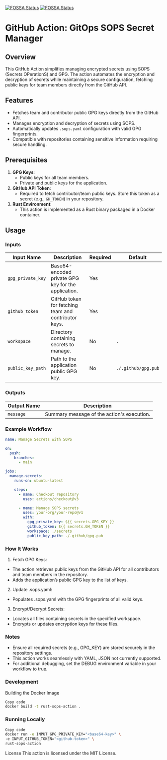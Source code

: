 [![FOSSA Status](https://app.fossa.com/api/projects/git%2Bgithub.com%2Fweaveworks%2Fsops-gitops-github-action.svg?type=shield&issueType=license)](https://app.fossa.com/projects/git%2Bgithub.com%2Fweaveworks%2Fsops-gitops-github-action?ref=badge_shield&issueType=license)
[![FOSSA Status](https://app.fossa.com/api/projects/git%2Bgithub.com%2Fweaveworks%2Fsops-gitops-github-action.svg?type=shield&issueType=security)](https://app.fossa.com/projects/git%2Bgithub.com%2Fweaveworks%2Fsops-gitops-github-action?ref=badge_shield&issueType=security)

# GitHub Action: GitOps SOPS Secret Manager

## Overview

This GitHub Action simplifies managing encrypted secrets using SOPS (Secrets OPerationS) and GPG. The action automates the encryption and decryption of secrets while maintaining a secure configuration, fetching public keys for team members directly from the GitHub API.

## Features

- Fetches team and contributor public GPG keys directly from the GitHub API.
- Manages encryption and decryption of secrets using SOPS.
- Automatically updates `.sops.yaml` configuration with valid GPG fingerprints.
- Compatible with repositories containing sensitive information requiring secure handling.

## Prerequisites

1. **GPG Keys**:
    - Public keys for all team members.
    - Private and public keys for the application.
2. **GitHub API Token**:
    - Required to fetch contributor/team public keys. Store this token as a secret (e.g., `GH_TOKEN`) in your repository.
3. **Rust Environment**:
    - This action is implemented as a Rust binary packaged in a Docker container.

## Usage

### Inputs

| Input Name           | Description                                           | Required | Default |
|----------------------|-------------------------------------------------------|----------|---------|
| `gpg_private_key`    | Base64-encoded private GPG key for the application.   | Yes      |         |
| `github_token`       | GitHub token for fetching team and contributor keys.  | Yes      |         |
| `workspace`          | Directory containing secrets to manage.              | No       | `.`     |
| `public_key_path`    | Path to the application public GPG key.              | No       | `./.github/gpg.pub` |

### Outputs

| Output Name          | Description                                           |
|----------------------|-------------------------------------------------------|
| `message`            | Summary message of the action's execution.           |

### Example Workflow

```yaml
name: Manage Secrets with SOPS

on:
  push:
    branches:
      - main

jobs:
  manage-secrets:
    runs-on: ubuntu-latest

    steps:
      - name: Checkout repository
        uses: actions/checkout@v3

      - name: Manage SOPS secrets
        uses: your-org/your-repo@v1
        with:
          gpg_private_key: ${{ secrets.GPG_KEY }}
          github_token: ${{ secrets.GH_TOKEN }}
          workspace: ./secrets
          public_key_path: ./.github/gpg.pub
```

### How It Works

1. Fetch GPG Keys:

- The action retrieves public keys from the GitHub API for all contributors and team members in the repository.
- Adds the application’s public GPG key to the list of keys.

2. Update .sops.yaml:

- Populates .sops.yaml with the GPG fingerprints of all valid keys.

3. Encrypt/Decrypt Secrets:

- Locates all files containing secrets in the specified workspace.
- Encrypts or updates encryption keys for these files.

### Notes
- Ensure all required secrets (e.g., GPG_KEY) are stored securely in the repository settings.
- This action works seamlessly with YAML, JSON not currently supported.
- For additional debugging, set the DEBUG environment variable in your workflow to true.

### Development

Building the Docker Image
```bash
Copy code
docker build -t rust-sops-action .
```

### Running Locally
```bash
Copy code
docker run -e INPUT_GPG_PRIVATE_KEY="<base64-key>" \
-e INPUT_GITHUB_TOKEN="<github-token>" \
rust-sops-action
```

License
This action is licensed under the MIT License.
